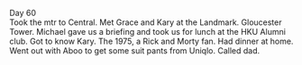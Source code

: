 Day 60  
Took the mtr to Central. Met Grace and Kary at the Landmark. Gloucester Tower. Michael gave us a briefing and took us for lunch at the HKU Alumni club. Got to know Kary. The 1975, a Rick and Morty fan. Had dinner at home. Went out with Aboo to get some suit pants from Uniqlo. Called dad.